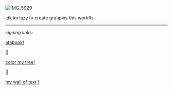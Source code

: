 
![IMG_5929](https://github.com/user-attachments/assets/ef4c459c-f407-4409-9430-c920948ac163)


idk im lazy to create grahpixs this workfls




---

*signing links*:

 [atabook!](https://callmeyourangel.atabook.org/)
 
|| 

[color my tree!](https://colormytree.me/2024/01JEB5ERZQF90G9505BHQZKS9S)

||

[my wall of text !](https://walloftext.co/gay-men-at-your-area)

